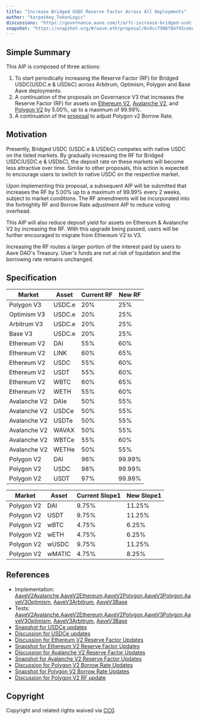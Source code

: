 ```yaml
---
title: "Increase Bridged USDC Reserve Factor Across All Deployments"
author: "karpatkey_TokenLogic"
discussions: "https://governance.aave.com/t/arfc-increase-bridged-usdc-reserve-factor-across-all-deployments/17787"
snapshot: "https://snapshot.org/#/aave.eth/proposal/0x9cc7906f04f45cebeaa48a05ed281f49da00d89c4dd988a968272fa179f14d06"
---
```


## Simple Summary

This AIP is composed of three actions:

1. To start periodically increasing the Reserve Factor (RF) for Bridged USDC(USDC.e & USDbC) across Arbitrum, Optimism, Polygon and Base Aave deployments.
2. A continuation of the proposals on Governance V3 that increases the Reserve Factor (RF) for assets on [Ethereum V2](https://governance.aave.com/t/arfc-ethereum-v2-reserve-factor-adjustment/16764), [Avalanche V2](https://governance.aave.com/t/arfc-avalanche-v2-reserve-factor-adjustment/17040), and [Polygon V2](https://governance.aave.com/t/arfc-reserve-factor-updates-polygon-aave-v2/13937/23?u=dd0sxx) by 5.00%, up to a maximum of 99.99%.
3. A continuation of the [proposal](https://governance.aave.com/t/arfc-polygon-v2-borrow-rate-adjustments/17252) to adjust Polygon v2 Borrow Rate.

## Motivation

Presently, Bridged USDC (USDC.e & USDbC) competes with native USDC on the listed markets. By gradually increasing the RF for Bridged USDC(USDC.e & USDbC), the deposit rate on these markets will become less attractive over time. Similar to other proposals, this action is expected to encourage users to switch to native USDC on the respective market.

Upon implementing this proposal, a subsequent AIP will be submitted that increases the RF by 5.00% up to a maximum of 99.99% every 2 weeks, subject to market conditions. The RF amendments will be incorporated into the fortnightly RF and Borrow Rate adjustment AIP to reduce voting overhead.

This AIP will also reduce deposit yield for assets on Ethereum & Avalanche V2 by increasing the RF. With this upgrade being passed, users will be further encouraged to migrate from Ethereum V2 to V3.

Increasing the RF routes a larger portion of the interest paid by users to Aave DAO's Treasury. User's funds are not at risk of liquidation and the borrowing rate remains unchanged.

## Specification

| Market       | Asset  | Current RF | New RF |
| ------------ | ------ | ---------- | ------ |
| Polygon V3   | USDC.e | 20%        | 25%    |
| Optimism V3  | USDC.e | 20%        | 25%    |
| Arbitrum V3  | USDC.e | 20%        | 25%    |
| Base V3      | USDC.e | 20%        | 25%    |
| Ethereum V2  | DAI    | 55%        | 60%    |
| Ethereum V2  | LINK   | 60%        | 65%    |
| Ethereum V2  | USDC   | 55%        | 60%    |
| Ethereum V2  | USDT   | 55%        | 60%    |
| Ethereum V2  | WBTC   | 60%        | 65%    |
| Ethereum V2  | WETH   | 55%        | 60%    |
| Avalanche V2 | DAIe   | 50%        | 55%    |
| Avalanche V2 | USDCe  | 50%        | 55%    |
| Avalanche V2 | USDTe  | 50%        | 55%    |
| Avalanche V2 | WAVAX  | 50%        | 55%    |
| Avalanche V2 | WBTCe  | 55%        | 60%    |
| Avalanche V2 | WETHe  | 50%        | 55%    |
| Polygon V2   | DAI    | 96%        | 99.99% |
| Polygon V2   | USDC   | 98%        | 99.99% |
| Polygon V2   | USDT   | 97%        | 99.99% |

| Market     | Asset  | Current Slope1 | New Slope1 |
| ---------- | ------ | -------------- | ---------- |
| Polygon V2 | DAI    | 9.75%          | 11.25%     |
| Polygon V2 | USDT   | 9.75%          | 11.25%     |
| Polygon V2 | wBTC   | 4.75%          | 6.25%      |
| Polygon V2 | wETH   | 4.75%          | 6.25%      |
| Polygon V2 | wUSDC  | 9.75%          | 11.25%     |
| Polygon V2 | wMATIC | 4.75%          | 8.25%      |

## References

- Implementation: [AaveV2Avalanche](https://github.com/bgd-labs/aave-proposals-v3/blob/bridged-usdc-update/src/20240528_Multi_BridgedUSDCeUpdateRF/AaveV2Avalanche_ReserveFactorUpgrades_20240528.sol),[AaveV2Ethereum](https://github.com/bgd-labs/aave-proposals-v3/blob/bridged-usdc-update/src/20240528_Multi_BridgedUSDCeUpdateRF/AaveV2Ethereum_ReserveFactorUpgrades_20240528.sol),[AaveV2Polygon](https://github.com/bgd-labs/aave-proposals-v3/blob/bridged-usdc-update/src/20240528_Multi_BridgedUSDCeUpdateRF/AaveV2Polygon_BorrowRateUpdates_20240528.sol),[AaveV3Polygon](https://github.com/bgd-labs/aave-proposals-v3/blob/bridged-usdc-update/src/20240528_Multi_BridgedUSDCeUpdateRF/AaveV3Polygon_IncreaseUSDCeRF_20240528.sol),[AaveV3Optimism](https://github.com/bgd-labs/aave-proposals-v3/blob/bridged-usdc-update/src/20240528_Multi_BridgedUSDCeUpdateRF/AaveV3Optimism_IncreaseUSDCeRF_20240528.sol), [AaveV3Arbitrum](https://github.com/bgd-labs/aave-proposals-v3/blob/bridged-usdc-update/src/20240528_Multi_BridgedUSDCeUpdateRF/AaveV3Arbitrum_IncreaseUSDCeRF_20240528.sol), [AaveV3Base](https://github.com/bgd-labs/aave-proposals-v3/blob/bridged-usdc-update/src/20240528_Multi_BridgedUSDCeUpdateRF/AaveV3Base_IncreaseUSDCeRF_20240528.t.sol)
- Tests: [AaveV2Avalanche](https://github.com/bgd-labs/aave-proposals-v3/blob/bridged-usdc-update/src/20240528_Multi_BridgedUSDCeUpdateRF/AaveV2Avalanche_ReserveFactorUpgrades_20240528.t.sol),[AaveV2Ethereum](https://github.com/bgd-labs/aave-proposals-v3/blob/bridged-usdc-update/src/20240528_Multi_BridgedUSDCeUpdateRF/AaveV2Ethereum_ReserveFactorUpgrades_20240528.t.sol),[AaveV2Polygon](https://github.com/bgd-labs/aave-proposals-v3/blob/bridged-usdc-update/src/20240528_Multi_BridgedUSDCeUpdateRF/AaveV2Polygon_BorrowRateUpdates_20240528.t.sol),[AaveV3Polygon](https://github.com/bgd-labs/aave-proposals-v3/blob/bridged-usdc-update/src/20240528_Multi_BridgedUSDCeUpdateRF/AaveV3Polygon_IncreaseUSDCeRF_20240528.t.sol),[AaveV3Optimism](https://github.com/bgd-labs/aave-proposals-v3/blob/bridged-usdc-update/src/20240528_Multi_BridgedUSDCeUpdateRF/AaveV3Optimism_IncreaseUSDCeRF_20240528.t.sol), [AaveV3Arbitrum](https://github.com/bgd-labs/aave-proposals-v3/blob/bridged-usdc-update/src/20240528_Multi_BridgedUSDCeUpdateRF/AaveV3Arbitrum_IncreaseUSDCeRF_20240528.t.sol), [AaveV3Base](https://github.com/bgd-labs/aave-proposals-v3/blob/bridged-usdc-update/src/20240528_Multi_BridgedUSDCeUpdateRF/AaveV3Base_IncreaseUSDCeRF_20240528.t.sol)
- [Snapshot for USDCe updates](https://snapshot.org/#/aave.eth/proposal/0x9cc7906f04f45cebeaa48a05ed281f49da00d89c4dd988a968272fa179f14d06)
- [Discussion for USDCe updates](https://governance.aave.com/t/arfc-increase-bridged-usdc-reserve-factor-across-all-deployments/17787)
- [Discussion for Ethereum V2 Reserve Factor Updates](https://governance.aave.com/t/arfc-ethereum-v2-reserve-factor-adjustment/16764/13?u=luigy)
- [Snapshot for Ethereum V2 Reserve Factor Updates](https://snapshot.org/#/aave.eth/proposal/0x26a03c08359c340f63b78b0c3e96d37aa0adeda65814643b0886d4719048ea7e)
- [Discussion for Avalanche V2 Reserve Factor Updates](https://governance.aave.com/t/arfc-avalanche-v2-reserve-factor-adjustment/17040/8?u=luigy)
- [Snapshot for Avalanche V2 Reserve Factor Updates](https://snapshot.org/#/aave.eth/proposal/0x770ff4e02634c77aaa09952345551168920f7878b32ab03fcef92763a5fb70ab)
- [Discussion for Polygon V2 Borrow Rate Updates](https://governance.aave.com/t/arfc-polygon-v2-borrow-rate-adjustments/17252/8?u=luigy)
- [Snapshot for Polygon V2 Borrow Rate Updates](https://snapshot.org/#/aave.eth/proposal/0x95643085ee16eb0eaa4110a9f0ea8223009f9521e596e1a958303705a5001363)
- [Discussion for Polygon V2 RF update](https://governance.aave.com/t/arfc-reserve-factor-updates-polygon-aave-v2/13937/23?u=dd0sxx)

## Copyright

Copyright and related rights waived via [CC0](https://creativecommons.org/publicdomain/zero/1.0/).
